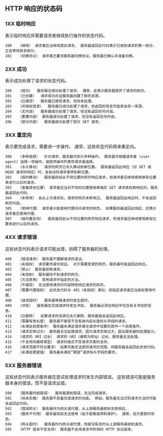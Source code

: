 ## HTTP 响应的状态码

### 1XX 临时响应
表示临时响应并需要请求者继续执行操作的状态代码。

    100   （继续） 请求者应当继续提出请求。 服务器返回此代码表示已收到请求的第一部分，正在等待其余部分。
    101   （切换协议） 请求者已要求服务器切换协议，服务器已确认并准备切换。

### 2XX 成功
表示成功处理了请求的状态代码。

    200   （成功）  服务器已成功处理了请求。 通常，这表示服务器提供了请求的网页。
    201   （已创建）  请求成功并且服务器创建了新的资源。
    202   （已接受）  服务器已接受请求，但尚未处理。
    203   （非授权信息）  服务器已成功处理了请求，但返回的信息可能来自另一来源。
    204   （无内容）  服务器成功处理了请求，但没有返回任何内容。
    205   （重置内容） 服务器成功处理了请求，但没有返回任何内容。
    206   （部分内容）  服务器成功处理了部分 GET 请求。

### 3XX 重定向
表示要完成请求，需要进一步操作。 通常，这些状态代码用来重定向。

    300   （多种选择）  针对请求，服务器可执行多种操作。 服务器可根据请求者 (user agent) 选择一项操作，或提供操作列表供请求者选择。
    301   （永久移动）  请求的网页已永久移动到新位置。 服务器返回此响应（对 GET 或 HEAD 请求的响应）时，会自动将请求者转到新位置。
    302   （临时移动）  服务器目前从不同位置的网页响应请求，但请求者应继续使用原有位置来进行以后的请求。
    303   （查看其他位置） 请求者应当对不同的位置使用单独的 GET 请求来检索响应时，服务器返回此代码。
    304   （未修改） 自从上次请求后，请求的网页未修改过。 服务器返回此响应时，不会返回网页内容。
    305   （使用代理） 请求者只能使用代理访问请求的网页。 如果服务器返回此响应，还表示请求者应使用代理。
    307   （临时重定向）  服务器目前从不同位置的网页响应请求，但请求者应继续使用原有位置来进行以后的请求。

### 4XX 请求错误
这些状态代码表示请求可能出错，妨碍了服务器的处理。

    400   （错误请求） 服务器不理解请求的语法。
    401   （未授权） 请求要求身份验证。 对于需要登录的网页，服务器可能返回此响应。
    403   （禁止） 服务器拒绝请求。
    404   （未找到） 服务器找不到请求的网页。
    405   （方法禁用） 禁用请求中指定的方法。
    406   （不接受） 无法使用请求的内容特性响应请求的网页。
    407   （需要代理授权） 此状态代码与 401（未授权）类似，但指定请求者应当授权使用代理。
    408   （请求超时）  服务器等候请求时发生超时。
    409   （冲突）  服务器在完成请求时发生冲突。 服务器必须在响应中包含有关冲突的信息。
    410   （已删除）  如果请求的资源已永久删除，服务器就会返回此响应。
    411   （需要有效长度） 服务器不接受不含有效内容长度标头字段的请求。
    412   （未满足前提条件） 服务器未满足请求者在请求中设置的其中一个前提条件。
    413   （请求实体过大） 服务器无法处理请求，因为请求实体过大，超出服务器的处理能力。
    414   （请求的 URI 过长） 请求的 URI（通常为网址）过长，服务器无法处理。
    415   （不支持的媒体类型） 请求的格式不受请求页面的支持。
    416   （请求范围不符合要求） 如果页面无法提供请求的范围，则服务器会返回此状态代码。
    417   （未满足期望值） 服务器未满足”期望”请求标头字段的要求。

### 5XX 服务器错误
这些状态代码表示服务器在尝试处理请求时发生内部错误。 这些错误可能是服务器本身的错误，而不是请求出错。

    500   （服务器内部错误）  服务器遇到错误，无法完成请求。
    501   （尚未实施） 服务器不具备完成请求的功能。 例如，服务器无法识别请求方法时可能会返回此代码。
    502   （错误网关） 服务器作为网关或代理，从上游服务器收到无效响应。
    503   （服务不可用） 服务器目前无法使用（由于超载或停机维护）。 通常，这只是暂时状态。
    504   （网关超时）  服务器作为网关或代理，但是没有及时从上游服务器收到请求。
    505   （HTTP 版本不受支持） 服务器不支持请求中所用的 HTTP 协议版本。

